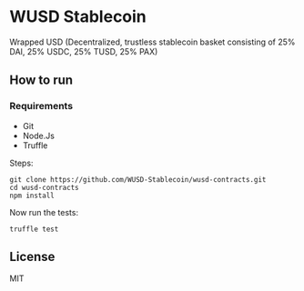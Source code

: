 # WUSD Stablecoin

Wrapped USD (Decentralized, trustless stablecoin basket consisting of 25% DAI, 25% USDC, 25% TUSD, 25% PAX)

## How to run

### Requirements

- Git
- Node.Js
- Truffle

Steps:

```
git clone https://github.com/WUSD-Stablecoin/wusd-contracts.git
cd wusd-contracts
npm install
```

Now run the tests:

`truffle test`

## License

MIT
